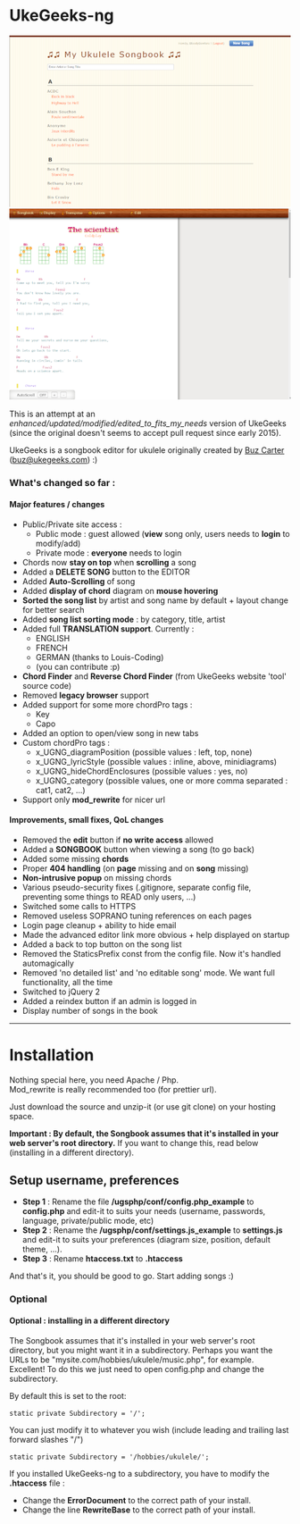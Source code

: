 # UkeGeeks-ng

![Ukegeeks-ng](./img/screenshot.png)
![Ukegeeks-ng song](./img/screenshot2b.png)

This is an attempt at an *enhanced/updated/modified/edited_to_fits_my_needs* version of UkeGeeks    
(since the original doesn't seems to accept pull request since early 2015).

UkeGeeks is a songbook editor for ukulele originally created by [Buz Carter](http://pizzabytheslice.com) (buz@ukegeeks.com) :)

### What's changed so far :

#### Major features / changes

- Public/Private site access :
  - Public mode : guest allowed (**view** song only, users needs to **login** to modify/add)
  - Private mode : **everyone** needs to login
- Chords now **stay on top** when **scrolling** a song
- Added a **DELETE SONG** button to the EDITOR
- Added **Auto-Scrolling** of song
- Added **display of chord** diagram on **mouse hovering**
- **Sorted the song list** by artist and song name by default + layout change for better search
- Added **song list sorting mode** : by category, title, artist
- Added full **TRANSLATION support**. Currently :
  - ENGLISH
  - FRENCH
  - GERMAN (thanks to Louis-Coding)
  - (you can contribute :p)
- **Chord Finder** and **Reverse Chord Finder** (from UkeGeeks website 'tool' source code)
- Removed **legacy browser** support
- Added support for some more chordPro tags :
  - Key
  - Capo
- Added an option to open/view song in new tabs
- Custom chordPro tags :
  - x_UGNG_diagramPosition (possible values : left, top, none)
  - x_UGNG_lyricStyle (possible values : inline, above, minidiagrams)
  - x_UGNG_hideChordEnclosures (possible values : yes, no)
  - x_UGNG_category (possible values, one or more comma separated : cat1, cat2, ...)
- Support only **mod_rewrite** for nicer url

#### Improvements, small fixes, QoL changes

- Removed the **edit** button if **no write access** allowed
- Added a **SONGBOOK** button when viewing a song (to go back)
- Added some missing **chords**
- Proper **404 handling** (on **page** missing and on **song** missing)
- **Non-intrusive popup** on missing chords
- Various pseudo-security fixes (.gitignore, separate config file, preventing some things to READ only users, ...)
- Switched some calls to HTTPS
- Removed useless SOPRANO tuning references on each pages
- Login page cleanup + ability to hide email
- Made the advanced editor link more obvious + help displayed on startup
- Added a back to top button on the song list
- Removed the StaticsPrefix const from the config file. Now it's handled automagically
- Removed 'no detailed list' and 'no editable song' mode. We want full functionality, all the time
- Switched to jQuery 2
- Added a reindex button if an admin is logged in
- Display number of songs in the book

_______________________________________________________
# Installation

Nothing special here, you need Apache / Php.  
Mod_rewrite is really recommended too (for prettier url).

Just download the source and unzip-it (or use git clone) on your hosting space.

**Important : By default, the Songbook assumes that it's installed in your web server's root directory.**
If you want to change this, read below (installing in a different directory).

## Setup username, preferences

- **Step 1** : Rename the file **/ugsphp/conf/config.php_example** to **config.php** and edit-it to suits your needs (username, passwords, language, private/public mode, etc)
- **Step 2** : Rename the **/ugsphp/conf/settings.js_example** to **settings.js** and edit-it to suits your preferences (diagram size, position, default theme, ...).
- **Step 3** : Rename **htaccess.txt** to **.htaccess**

And that's it, you should be good to go. Start adding songs :)

### Optional

#### Optional : installing in a different directory
The Songbook assumes that it's installed in your web server's root directory, but you might want it in a subdirectory. Perhaps you want the URLs to be "mysite.com/hobbies/ukulele/music.php", for example. Excellent! To do this we just need to open config.php and change the subdirectory.

By default this is set to the root:

    static private Subdirectory = '/';
    
You can just modify it to whatever you wish (include leading and trailing last forward slashes "/")

    static private Subdirectory = '/hobbies/ukulele/';

If you installed UkeGeeks-ng to a subdirectory, you have to modify the **.htaccess** file :
- Change the **ErrorDocument** to the correct path of your install.
- Change the line **RewriteBase** to the correct path of your install.
